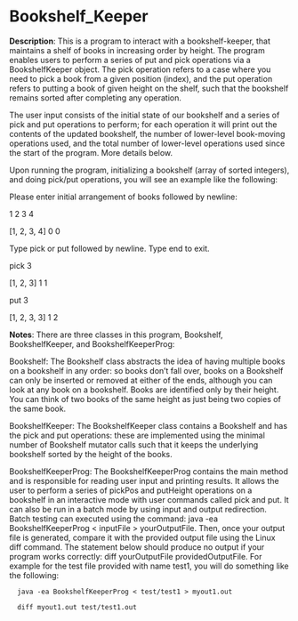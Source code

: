 # Bookshelf_Keeper
 
**Description**:
This is a program to interact with a bookshelf-keeper, that maintains a shelf of books in increasing order by height. The program enables users to perform a series of put and pick operations via a BookshelfKeeper object. The pick operation refers to a case where you need to pick a book from a given position (index), and the put operation refers to putting a book of given height on the shelf, such that the bookshelf remains sorted after completing any operation.

The user input consists of the initial state of our bookshelf and a series of pick and put operations to perform; for each operation it will print out the contents of the updated bookshelf, the number of lower-level book-moving operations used, and the total number of lower-level operations used since the start of the program. More details below.


Upon running the program, initializing a bookshelf (array of sorted integers), and doing pick/put operations, you will see an example like the following:

Please enter initial arrangement of books followed by newline:

1 2 3 4

[1, 2, 3, 4] 0 0

Type pick <index> or put <height> followed by newline. Type end to exit.

pick 3

[1, 2, 3] 1 1

put 3

[1, 2, 3, 3] 1 2


**Notes**:
There are three classes in this program, Bookshelf, BookshelfKeeper, and BookshelfKeeperProg:

Bookshelf:
The Bookshelf class abstracts the idea of having multiple books on a bookshelf in any order: so books don’t fall over, books on a Bookshelf can only be inserted or removed at either of the ends, although you can look at any book on a bookshelf. Books are identified only by their height.  You can think of two books of the same height as just being two copies of the same book.

BookshelfKeeper:
The BookshelfKeeper class contains a Bookshelf and has the pick and put operations: these are implemented using the minimal number of Bookshelf mutator calls such that it keeps the underlying bookshelf sorted by the height of the books.

BookshelfKeeperProg:
The BookshelfKeeperProg contains the main method and is responsible for reading user input and printing results. It allows the user to perform a series of pickPos and putHeight operations on a bookshelf in an interactive mode with user commands called pick and put. It can also be run in a batch mode by using input and output redirection. Batch testing can executed using the command: 
java -ea BookshelfKeeperProg < inputFile > yourOutputFile.
Then, once your output file is generated, compare it with the provided output file using the Linux diff command. The statement below should produce no output if your program works correctly:
diff yourOutputFile providedOutputFile.
For example for the test file provided with name test1, you will do something like the following:
        
      java -ea BookshelfKeeperProg < test/test1 > myout1.out

      diff myout1.out test/test1.out